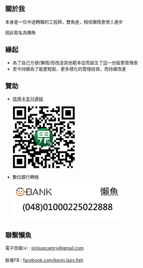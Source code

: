 ## 關於我

本身是一位中途轉職的工程師，雙魚座，相信懶惰會使人進步

因此取名為懶魚

## 緣起

- 為了自己方便(懶惰)而改造其他範本從而誕生了這一份股票管理表
- 至今持續為了能更輕鬆、更多樣化的管理投資。而持續改進

## 贊助

- [信用卡支付連結](https://payment.ecpay.com.tw/Broadcaster/Donate/C014318DF58EE9F80D220D97FB4FE5C8)

  ![綠界_贊助QR](../docs/.vuepress/public/images/綠界_贊助QR.png)

- 數位銀行轉帳

  ![王道銀行](../docs/.vuepress/public/images/王道銀行.jpg)

## 聯繫懶魚

電子信箱✉️ : [pickupcamry@gmail.com](mailto:pickupcamry@gmail.com)

臉書FB : [facebook.com/kevin.lazy.fish](https://www.facebook.com/kevin.lazy.fish)